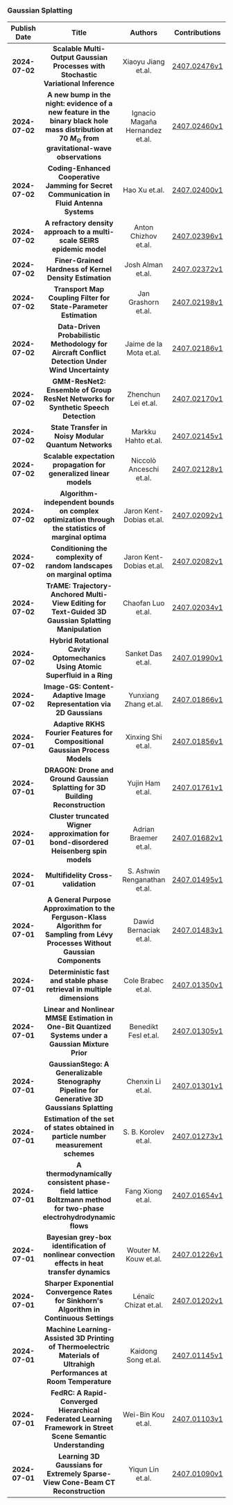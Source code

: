 
### Gaussian Splatting
|Publish Date|Title|Authors|Contributions|PDF|Code|
| :---: | :---: | :---: | :---: | :---: | :---: |
|**2024-07-02**|**Scalable Multi-Output Gaussian Processes with Stochastic Variational Inference**|Xiaoyu Jiang et.al.|[2407.02476v1](http://arxiv.org/abs/2407.02476v1)|null|
|**2024-07-02**|**A new bump in the night: evidence of a new feature in the binary black hole mass distribution at $70~M_{\odot}$ from gravitational-wave observations**|Ignacio Magaña Hernandez et.al.|[2407.02460v1](http://arxiv.org/abs/2407.02460v1)|null|
|**2024-07-02**|**Coding-Enhanced Cooperative Jamming for Secret Communication in Fluid Antenna Systems**|Hao Xu et.al.|[2407.02400v1](http://arxiv.org/abs/2407.02400v1)|null|
|**2024-07-02**|**A refractory density approach to a multi-scale SEIRS epidemic model**|Anton Chizhov et.al.|[2407.02396v1](http://arxiv.org/abs/2407.02396v1)|null|
|**2024-07-02**|**Finer-Grained Hardness of Kernel Density Estimation**|Josh Alman et.al.|[2407.02372v1](http://arxiv.org/abs/2407.02372v1)|null|
|**2024-07-02**|**Transport Map Coupling Filter for State-Parameter Estimation**|Jan Grashorn et.al.|[2407.02198v1](http://arxiv.org/abs/2407.02198v1)|null|
|**2024-07-02**|**Data-Driven Probabilistic Methodology for Aircraft Conflict Detection Under Wind Uncertainty**|Jaime de la Mota et.al.|[2407.02186v1](http://arxiv.org/abs/2407.02186v1)|null|
|**2024-07-02**|**GMM-ResNet2: Ensemble of Group ResNet Networks for Synthetic Speech Detection**|Zhenchun Lei et.al.|[2407.02170v1](http://arxiv.org/abs/2407.02170v1)|null|
|**2024-07-02**|**State Transfer in Noisy Modular Quantum Networks**|Markku Hahto et.al.|[2407.02145v1](http://arxiv.org/abs/2407.02145v1)|null|
|**2024-07-02**|**Scalable expectation propagation for generalized linear models**|Niccolò Anceschi et.al.|[2407.02128v1](http://arxiv.org/abs/2407.02128v1)|null|
|**2024-07-02**|**Algorithm-independent bounds on complex optimization through the statistics of marginal optima**|Jaron Kent-Dobias et.al.|[2407.02092v1](http://arxiv.org/abs/2407.02092v1)|[link](https://github.com/kentdobias/least_squares)|
|**2024-07-02**|**Conditioning the complexity of random landscapes on marginal optima**|Jaron Kent-Dobias et.al.|[2407.02082v1](http://arxiv.org/abs/2407.02082v1)|null|
|**2024-07-02**|**TrAME: Trajectory-Anchored Multi-View Editing for Text-Guided 3D Gaussian Splatting Manipulation**|Chaofan Luo et.al.|[2407.02034v1](http://arxiv.org/abs/2407.02034v1)|null|
|**2024-07-02**|**Hybrid Rotational Cavity Optomechanics Using Atomic Superfluid in a Ring**|Sanket Das et.al.|[2407.01990v1](http://arxiv.org/abs/2407.01990v1)|null|
|**2024-07-02**|**Image-GS: Content-Adaptive Image Representation via 2D Gaussians**|Yunxiang Zhang et.al.|[2407.01866v1](http://arxiv.org/abs/2407.01866v1)|null|
|**2024-07-01**|**Adaptive RKHS Fourier Features for Compositional Gaussian Process Models**|Xinxing Shi et.al.|[2407.01856v1](http://arxiv.org/abs/2407.01856v1)|null|
|**2024-07-01**|**DRAGON: Drone and Ground Gaussian Splatting for 3D Building Reconstruction**|Yujin Ham et.al.|[2407.01761v1](http://arxiv.org/abs/2407.01761v1)|null|
|**2024-07-01**|**Cluster truncated Wigner approximation for bond-disordered Heisenberg spin models**|Adrian Braemer et.al.|[2407.01682v1](http://arxiv.org/abs/2407.01682v1)|null|
|**2024-07-01**|**Multifidelity Cross-validation**|S. Ashwin Renganathan et.al.|[2407.01495v1](http://arxiv.org/abs/2407.01495v1)|null|
|**2024-07-01**|**A General Purpose Approximation to the Ferguson-Klass Algorithm for Sampling from Lévy Processes Without Gaussian Components**|Dawid Bernaciak et.al.|[2407.01483v1](http://arxiv.org/abs/2407.01483v1)|null|
|**2024-07-01**|**Deterministic fast and stable phase retrieval in multiple dimensions**|Cole Brabec et.al.|[2407.01350v1](http://arxiv.org/abs/2407.01350v1)|null|
|**2024-07-01**|**Linear and Nonlinear MMSE Estimation in One-Bit Quantized Systems under a Gaussian Mixture Prior**|Benedikt Fesl et.al.|[2407.01305v1](http://arxiv.org/abs/2407.01305v1)|null|
|**2024-07-01**|**GaussianStego: A Generalizable Stenography Pipeline for Generative 3D Gaussians Splatting**|Chenxin Li et.al.|[2407.01301v1](http://arxiv.org/abs/2407.01301v1)|null|
|**2024-07-01**|**Estimation of the set of states obtained in particle number measurement schemes**|S. B. Korolev et.al.|[2407.01273v1](http://arxiv.org/abs/2407.01273v1)|null|
|**2024-07-01**|**A thermodynamically consistent phase-field lattice Boltzmann method for two-phase electrohydrodynamic flows**|Fang Xiong et.al.|[2407.01654v1](http://arxiv.org/abs/2407.01654v1)|null|
|**2024-07-01**|**Bayesian grey-box identification of nonlinear convection effects in heat transfer dynamics**|Wouter M. Kouw et.al.|[2407.01226v1](http://arxiv.org/abs/2407.01226v1)|null|
|**2024-07-01**|**Sharper Exponential Convergence Rates for Sinkhorn's Algorithm in Continuous Settings**|Lénaïc Chizat et.al.|[2407.01202v1](http://arxiv.org/abs/2407.01202v1)|null|
|**2024-07-01**|**Machine Learning-Assisted 3D Printing of Thermoelectric Materials of Ultrahigh Performances at Room Temperature**|Kaidong Song et.al.|[2407.01145v1](http://arxiv.org/abs/2407.01145v1)|null|
|**2024-07-01**|**FedRC: A Rapid-Converged Hierarchical Federated Learning Framework in Street Scene Semantic Understanding**|Wei-Bin Kou et.al.|[2407.01103v1](http://arxiv.org/abs/2407.01103v1)|null|
|**2024-07-01**|**Learning 3D Gaussians for Extremely Sparse-View Cone-Beam CT Reconstruction**|Yiqun Lin et.al.|[2407.01090v1](http://arxiv.org/abs/2407.01090v1)|[link](https://github.com/xmed-lab/dif-gaussian)|
